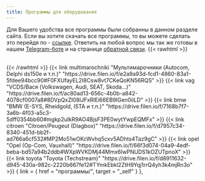 ```yaml
---
title: Программы для оборудования
---
```


Для Вашего удобства все программы были собранны в данном разделе сайта. Если вы хотите скачать все программы, то вы можете сделать это перейдя по - [ссылке](https://drive.filen.io/f/bb96905e-c6a0-4f83-8f55-d5c268aa116a#x1gwdM2zdTX4tDdzu06ekEi4szQpvGAj).
Ответить на любой вопрос мы так же готовы в нашем [Telegram-боте](https://t.me/smartdiag_robot) и на странице [обратной связи](https://смартдиаг.рф/feedback/).
{{< rawhtml >}}<br><br>

</section>
<section class="flex flex-col flex-wrap min-w-full mt-4 sm:min-w-0">{{< /rawhtml >}}
{{< link multimarochniki "Мультимарочники (Autocom, Delphi ds150e и т.п.)" "https://drive.filen.io/f/e2a9a93d-fcd1-4860-83a1-5fdee94bcc90#F0FXUfayEL2I8Csw8vt7CKeQoKN56RQS" >}}
{{< link vag "VCDS/Вася (Volkswagen, Audi, SEAT, Skoda...)" "https://drive.filen.io/f/ac80ad13-656c-4b0b-a842-4078cf0007a8#8DVpQxZI08lJFxRIEi66EB9IGen0iiLD" >}}
{{< link bmw "BMW (E-SYS, Rheidgold, ISTA и т.п.)" "https://drive.filen.io/f/7168b7f7-3a6b-4f03-a5c3-5dff0354bb60#mgkp2uIkR9AO4BjsF3PE0wytYwpEQMFx" >}}
{{< link citroen "Citroen/Peugeut (Diagbox)" "https://drive.filen.io/f/d7957c34-8340-451d-bb2f-ad766a6cf532#MP2Mo51wOKcWvhq5cxv5ADhts4Taz9gC" >}}
{{< link opel "Opel (Op-Com, Vauxhall)" "https://drive.filen.io/f/66f3d074-04a9-4edf-beba-bd57a94b2ddb#WXpWVKDMj44Mmx6IwPNUDS1kOZUTpnoX" >}}
{{< link toyota "Toyota (Techstream)" "https://drive.filen.io/f/d8911632-d945-430a-982c-2220b667fe12#TYmkEbkl2ZtH9Yqj1rrQ4yh3k4mjRn3o" >}}
{ link = { href = "программы/", target = "_self" } },  
